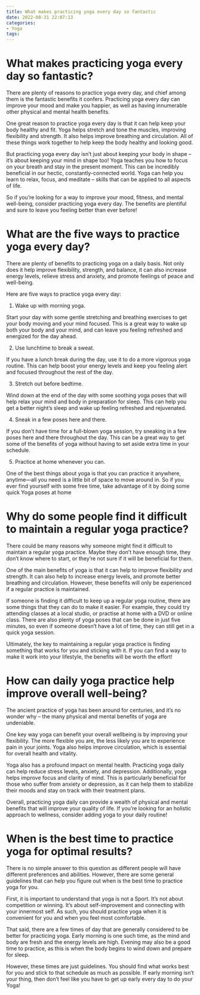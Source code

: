 ```yaml
---
title: What makes practicing yoga every day so fantastic
date: 2022-08-31 22:07:13
categories:
- Yoga
tags:
---
```



#  What makes practicing yoga every day so fantastic?

There are plenty of reasons to practice yoga every day, and chief among them is the fantastic benefits it confers. Practicing yoga every day can improve your mood and make you happier, as well as having innumerable other physical and mental health benefits.

One great reason to practice yoga every day is that it can help keep your body healthy and fit. Yoga helps stretch and tone the muscles, improving flexibility and strength. It also helps improve breathing and circulation. All of these things work together to help keep the body healthy and looking good.

But practicing yoga every day isn’t just about keeping your body in shape – it’s about keeping your mind in shape too! Yoga teaches you how to focus on your breath and stay in the present moment. This can be incredibly beneficial in our hectic, constantly-connected world. Yoga can help you learn to relax, focus, and meditate – skills that can be applied to all aspects of life.

So if you’re looking for a way to improve your mood, fitness, and mental well-being, consider practicing yoga every day. The benefits are plentiful and sure to leave you feeling better than ever before!

#  What are the five ways to practice yoga every day?

There are plenty of benefits to practicing yoga on a daily basis. Not only does it help improve flexibility, strength, and balance, it can also increase energy levels, relieve stress and anxiety, and promote feelings of peace and well-being.

Here are five ways to practice yoga every day:

1. Wake up with morning yoga.

Start your day with some gentle stretching and breathing exercises to get your body moving and your mind focused. This is a great way to wake up both your body and your mind, and can leave you feeling refreshed and energized for the day ahead.

2. Use lunchtime to break a sweat.

If you have a lunch break during the day, use it to do a more vigorous yoga routine. This can help boost your energy levels and keep you feeling alert and focused throughout the rest of the day.

3. Stretch out before bedtime.

Wind down at the end of the day with some soothing yoga poses that will help relax your mind and body in preparation for sleep. This can help you get a better night’s sleep and wake up feeling refreshed and rejuvenated.

4. Sneak in a few poses here and there.

If you don’t have time for a full-blown yoga session, try sneaking in a few poses here and there throughout the day. This can be a great way to get some of the benefits of yoga without having to set aside extra time in your schedule.

5. Practice at home whenever you can.

One of the best things about yoga is that you can practice it anywhere, anytime—all you need is a little bit of space to move around in. So if you ever find yourself with some free time, take advantage of it by doing some quick Yoga poses at home

#  Why do some people find it difficult to maintain a regular yoga practice?

There could be many reasons why someone might find it difficult to maintain a regular yoga practice. Maybe they don’t have enough time, they don’t know where to start, or they’re not sure if it will be beneficial for them.

One of the main benefits of yoga is that it can help to improve flexibility and strength. It can also help to increase energy levels, and promote better breathing and circulation. However, these benefits will only be experienced if a regular practice is maintained.

If someone is finding it difficult to keep up a regular yoga routine, there are some things that they can do to make it easier. For example, they could try attending classes at a local studio, or practise at home with a DVD or online class. There are also plenty of yoga poses that can be done in just five minutes, so even if someone doesn’t have a lot of time, they can still get in a quick yoga session.

Ultimately, the key to maintaining a regular yoga practice is finding something that works for you and sticking with it. If you can find a way to make it work into your lifestyle, the benefits will be worth the effort!

#  How can daily yoga practice help improve overall well-being?

The ancient practice of yoga has been around for centuries, and it’s no wonder why – the many physical and mental benefits of yoga are undeniable.

One key way yoga can benefit your overall wellbeing is by improving your flexibility. The more flexible you are, the less likely you are to experience pain in your joints. Yoga also helps improve circulation, which is essential for overall health and vitality.

Yoga also has a profound impact on mental health. Practicing yoga daily can help reduce stress levels, anxiety, and depression. Additionally, yoga helps improve focus and clarity of mind. This is particularly beneficial for those who suffer from anxiety or depression, as it can help them to stabilize their moods and stay on track with their treatment plans.

Overall, practicing yoga daily can provide a wealth of physical and mental benefits that will improve your quality of life. If you’re looking for an holistic approach to wellness, consider adding yoga to your daily routine!

#  When is the best time to practice yoga for optimal results?

There is no simple answer to this question as different people will have different preferences and abilities. However, there are some general guidelines that can help you figure out when is the best time to practice yoga for you.

First, it is important to understand that yoga is not a Sport. It’s not about competition or winning. It’s about self-improvement and connecting with your innermost self. As such, you should practice yoga when it is convenient for you and when you feel most comfortable.

That said, there are a few times of day that are generally considered to be better for practicing yoga. Early morning is one such time, as the mind and body are fresh and the energy levels are high. Evening may also be a good time to practice, as this is when the body begins to wind down and prepare for sleep.

However, these times are just guidelines. You should find what works best for you and stick to that schedule as much as possible. If early morning isn’t your thing, then don’t feel like you have to get up early every day to do your Yoga!